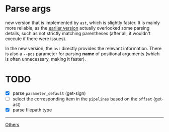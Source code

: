 # Parse args
new version that is implemented by `ast`, which is slightly faster. It is mainly more reliable, as the [earlier version](https://github.com/nushell/nu_scripts/blob/main/modules/argx/mod.nu) actually overlooked some parsing details, such as not strictly matching parentheses (after all, it wouldn't execute if there were issues).

In the new version, the `ast` directly provides the relevant information. There is also a `--pos` parameter for parsing **name** of positional arguments (which is often unnecessary, making it faster).

# TODO
- [x] parse `parameter_default` (get-sign)
- [ ] select the corresponding item in the `pipelines` based on the `offset` (get-ast)
- [x] parse filepath type

---
[Others](https://github.com/fj0r/nushell/blob/main/README.md)
